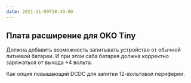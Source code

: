 ```yaml
---
date: 2021-11-09T18:40:00
---
```


## Плата расширение для OKO Tiny

Должна добавить возможность запитывать устройство от обычной литиевой батареи. И при этом саба батарея должна корректно заряжаться от выхода +4 вольта. 

Как опция повышающий DCDC для запитки 12-вольтовой периферии. 
